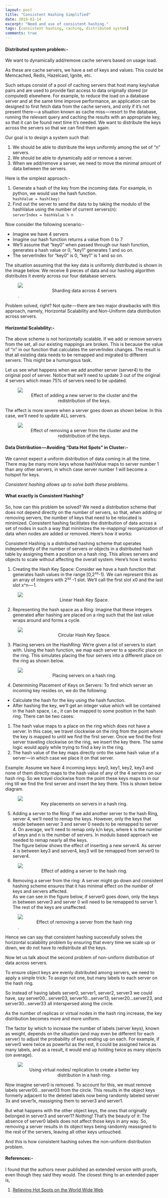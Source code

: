 ```yaml
---
layout: post
title: "Consistent Hashing Simplified"
date: 2019-02-14
excerpt: "Need and use of consistent hashing."
tags: [consistent hashing, caching, distributed system]
comments: true
---
```


#### Distributed system problem:-
We want to dynamically add/remove cache servers based on usage load.

As these are cache servers, we have a set of keys and values. This could be Memcached, Redis, Hazelcast, Ignite, etc.

Such setups consist of a pool of caching servers that host many key/value pairs and are used to provide fast access to data originally stored (or computed) elsewhere. For example, to reduce the load on a database server and at the same time improve performance, an application can be designed to first fetch data from the cache servers, and only if it’s not present there — a situation known as cache miss — resort to the database, running the relevant query and caching the results with an appropriate key, so that it can be found next time it’s needed. We want to distribute the keys across the servers so that we can find them again.

Our goal is to design a system such that:

1. We should be able to distribute the keys uniformly among the set of “n” servers.
2. We should be able to dynamically add or remove a server.
3. When we add/remove a server, we need to move the minimal amount of data between the servers.

Here is the simplest approach:-
1. Generate a hash of the key from the incoming data. For example, in python, we would use the hash function.<br>
`hashValue = hash(key)`
2. Find out the server to send the data to by taking the modulo of the hashValue using the number of current servers(n):<br>
`serverIndex = hashValue % n`

Now consider the following scenario:-

* Imagine we have 4 servers
* Imagine our hash function returns a value from 0 to 7
* We’ll assume that “key0” when passed through our hash function, generates a hash value or 0, “key1” generates 1 and so on.
* The serverIndex for “key0” is 0, “key1” is 1 and so on.

The situation assuming that the key data is uniformly distributed is shown in the image below. We receive 8 pieces of data and our hashing algorithm distributes it evenly across our four database servers.

<figure>
	<img src="https://github.com/rohts-patil/me/blob/master/assets/img/consistent%20hashing/original%20server.JPG?raw=true">
	<figcaption><center>Sharding data across 4 servers</center>.</figcaption>
</figure>

Problem solved, right? Not quite — there are two major drawbacks with this approach, namely, Horizontal Scalability and Non-Uniform data distribution across servers.

#### Horizontal Scalability:-
The above scheme is not horizontally scalable. If we add or remove servers from the set, all our existing mappings are broken. This is because the value of “n” in our function that calculates the serverIndex changes. The result is that all existing data needs to be remapped and migrated to different servers. This might be a humungous task.

Let us see what happens when we add another server (server4) to the original pool of server. Notice that we’ll need to update 3 out of the original 4 servers which mean 75% of servers need to be updated.

<figure>
	<img src="https://github.com/rohts-patil/me/blob/master/assets/img/consistent%20hashing/adde%20new%20server.JPG?raw=true">
	<figcaption><center>Effect of adding a new server to the cluster and the redistribution of the keys.</center></figcaption>
</figure>

The effect is more severe when a server goes down as shown below. In this case, we’ll need to update ALL servers.

<figure>
	<img src="https://github.com/rohts-patil/me/blob/master/assets/img/consistent%20hashing/delete%20server.JPG?raw=true">
	<figcaption><center>Effect of removing a server from the cluster and the redistribution of the keys.</center></figcaption>
</figure>

#### Data Distribution — Avoiding “Data Hot Spots” in Cluster:-
We cannot expect a uniform distribution of data coming in all the time. There may be many more keys whose hashValue maps to server number 1 than any other servers, in which case server number 1 will become a hotspot for keys.

*Consistent hashing allows up to solve both these problems.*

#### What exactly is Consistent Hashing?
So, how can this problem be solved? We need a distribution scheme that does not depend directly on the number of servers, so that, when adding or removing servers, the number of keys that need to be relocated is minimized. Consistent hashing facilitates the distribution of data across a set of nodes in such a way that minimizes the re-mapping/ reorganization of data when nodes are added or removed. Here’s how it works:

Consistent Hashing is a distributed hashing scheme that operates independently of the number of servers or objects in a distributed hash table by assigning them a position on a hash ring. This allows servers and objects to scale without affecting the overall system. Here’s how it works:

1. Creating the Hash Key Space: Consider we have a hash function that generates hash values in the range [0,2³²-1). We can represent this as an array of integers with 2³² -1 slot. We’ll call the first slot x0 and the last slot x^n — 1.

<figure>
	<img src="https://github.com/rohts-patil/me/blob/master/assets/img/consistent%20hashing/horizontal%20hash.JPG?raw=true">
	<figcaption><center>Linear Hash Key Space.</center></figcaption>
</figure>

 2. Representing the hash space as a Ring: Imagine that these integers generated after hashing are placed on a ring such that the last value wraps around and forms a cycle.

 <figure>
	<img src="https://github.com/rohts-patil/me/blob/master/assets/img/consistent%20hashing/circular%20hash.JPG?raw=true">
	<figcaption><center>Circular Hash Key Space.</center></figcaption>
</figure>

3.  Placing servers on the HashRing: We’re given a list of servers to start with. Using the hash function, we map each server to a specific place on the ring. This simulates placing the four servers into a different place on the ring as shown below.

 <figure>
	<img src="https://github.com/rohts-patil/me/blob/master/assets/img/consistent%20hashing/servers%20on%20hashring.JPG?raw=true">
	<figcaption><center>Placing servers on a hash ring.</center></figcaption>
</figure>

4. Determining Placement of Keys on Servers: To find which server an incoming key resides on, we do the following:

* Calculate the hash for the key using the hash function.
* After hashing the key, we’ll get an integer value which will be contained in the hash space, i.e., it can be mapped to some position in the hash ring. There can be two cases:
1. The hash value maps to a place on the ring which does not have a server. In this case, we travel clockwise on the ring from the point where the key is mapped to until we find the first server. Once we find the first server traveling clockwise on the ring, we insert the key there. The same logic would apply while trying to find a key in the ring.
2. The hash value of the key maps directly onto the same hash value of a server — in which case we place it on that server.

Example: Assume we have 4 incoming keys: key0, key1, key2, key3 and none of them directly maps to the hash value of any of the 4 servers on our hash ring. So we travel clockwise from the point these keys maps to in our ring till we find the first server and insert the key there. This is shown below diagram.

<figure>
	<img src="https://github.com/rohts-patil/me/blob/master/assets/img/consistent%20hashing/keys%20on%20hashring.JPG?raw=true">
	<figcaption><center>Key placements on servers in a hash ring.</center></figcaption>
</figure>

5. Adding a server to the Ring: If we add another server to the hash Ring, server 4, we’ll need to remap the keys. However, only the keys that reside between server 3 and server 0 needs to be remapped to server 4. On average, we’ll need to remap only k/n keys, where k is the number of keys and n is the number of servers. In modulo based approach we needed to remap nearly all the keys.<br>The figure below shows the effect of inserting a new server4. As server 4 is between key3 and server4, key3 will be remapped from server0 to server4.

<figure>
	<img src="https://github.com/rohts-patil/me/blob/master/assets/img/consistent%20hashing/adding%20new%20server%20on%20hashring.JPG?raw=true">
	<figcaption><center>Effect of adding a server to the hash ring.</center></figcaption>
</figure>

6. Removing a server from the ring: A server might go down and consistent hashing scheme ensures that it has minimal effect on the number of keys and servers affected. <br>As we can see in the figure below, if server0 goes down, only the keys in between server3 and server 0 will need to be remapped to server 1. The rest of the keys are unaffected.

<figure>
	<img src="https://github.com/rohts-patil/me/blob/master/assets/img/consistent%20hashing/delete%20server%20hashring.jpg?raw=true">
	<figcaption><center>Effect of removing a server from the hash ring</center>.</figcaption>
</figure>

Hence we can say that consistent hashing successfully solves the horizontal scalability problem by ensuring that every time we scale up or down, we do not have to redistribute all the keys.

Now let us talk about the second problem of non-uniform distribution of data across servers.

To ensure object keys are evenly distributed among servers, we need to apply a simple trick: To assign not one, but many labels to each server on the hash ring.

So instead of having labels server0, server1, server2, server3 we could have, say server00…server03, server10…server13, server20…server23, and server30…server33 all interspersed along the circle.

As the number of replicas or virtual nodes in the hash ring increase, the key distribution becomes more and more uniform.

The factor by which to increase the number of labels (server keys), known as weight, depends on the situation (and may even be different for each server) to adjust the probability of keys ending up on each. For example, if server0 were twice as powerful as the rest, it could be assigned twice as many labels, and as a result, it would end up holding twice as many objects (on average).

<figure>
	<img src="https://github.com/rohts-patil/me/blob/master/assets/img/consistent%20hashing/multiserver%20on%20hashring.JPG?raw=true">
	<figcaption><center>Using virtual nodes/ replication to create a better key distribution in a hash ring.</center></figcaption>
</figure>

Now imagine server0 is removed. To account for this, we must remove labels server00…server03 from the circle. This results in the object keys formerly adjacent to the deleted labels now being randomly labeled server 3x and sever1x, reassigning them to server3 and server1.

But what happens with the other object keys, the ones that originally belonged in server3 and server1? Nothing! That’s the beauty of it: The absence of server0 labels does not affect those keys in any way. So, removing a server results in its object keys being randomly reassigned to the rest of the servers, leaving all other keys untouched.

And this is how consistent hashing solves the non-uniform distribution problem.

#### References:-
I found that the authors never published an extended version with proofs, even though they said they would. The closest thing to an extended paper is,

1. [Relieving Hot Spots on the World Wide Web](http://citeseerx.ist.psu.edu/viewdoc/download?doi=10.1.1.17.8503&rep=rep1&type=pdf)